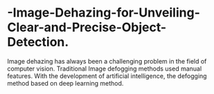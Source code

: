 # -Image-Dehazing-for-Unveiling-Clear-and-Precise-Object-Detection.
Image dehazing has always been a challenging problem in the field of computer vision. Traditional Image defogging methods used manual features. With the development of artificial intelligence, the defogging method based on deep learning method. 
